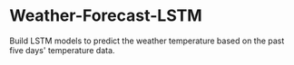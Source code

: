 # Weather-Forecast-LSTM
Build LSTM models to predict the weather temperature based on the past five days' temperature data.